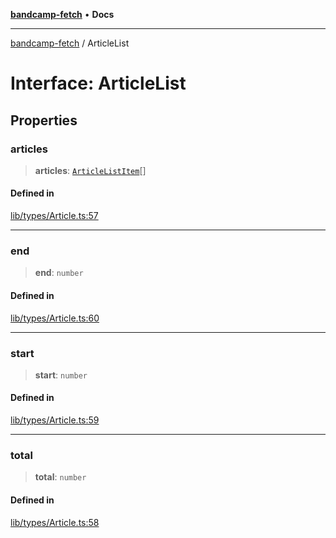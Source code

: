 [**bandcamp-fetch**](../README.md) • **Docs**

***

[bandcamp-fetch](../README.md) / ArticleList

# Interface: ArticleList

## Properties

### articles

> **articles**: [`ArticleListItem`](ArticleListItem.md)[]

#### Defined in

[lib/types/Article.ts:57](https://github.com/patrickkfkan/bandcamp-fetch/blob/be622bf87b8ac66e98b356306b6a650b7972970c/src/lib/types/Article.ts#L57)

***

### end

> **end**: `number`

#### Defined in

[lib/types/Article.ts:60](https://github.com/patrickkfkan/bandcamp-fetch/blob/be622bf87b8ac66e98b356306b6a650b7972970c/src/lib/types/Article.ts#L60)

***

### start

> **start**: `number`

#### Defined in

[lib/types/Article.ts:59](https://github.com/patrickkfkan/bandcamp-fetch/blob/be622bf87b8ac66e98b356306b6a650b7972970c/src/lib/types/Article.ts#L59)

***

### total

> **total**: `number`

#### Defined in

[lib/types/Article.ts:58](https://github.com/patrickkfkan/bandcamp-fetch/blob/be622bf87b8ac66e98b356306b6a650b7972970c/src/lib/types/Article.ts#L58)
